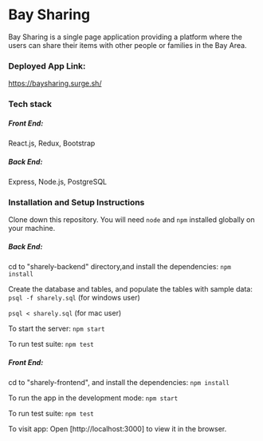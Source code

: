 # Bay Sharing

Bay Sharing is a single page application providing a platform where the users can share their items with other people or families in the Bay Area.

### Deployed App Link:
https://baysharing.surge.sh/

### Tech stack 
##### Front End: 
React.js, Redux, Bootstrap
##### Back End: 
Express, Node.js, PostgreSQL

### Installation and Setup Instructions

Clone down this repository. You will need `node` and `npm` installed globally on your machine.

##### Back End:
 cd to "sharely-backend" directory,and  install the dependencies:
    `npm install`

   Create the database and tables,  and populate the tables with sample data:
   `psql -f sharely.sql` (for windows user)

   `psql < sharely.sql` (for mac user)

   To start the server:
   `npm start`

   To run test suite:
	`npm test`


##### Front End:
cd to "sharely-frontend", and install the dependencies:
   `npm install`

  To run the app in the development mode:
   `npm start`

   To run test suite:
	`npm test`
	
To visit app:
Open [http://localhost:3000] to view it in the browser.